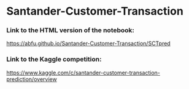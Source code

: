 # Santander-Customer-Transaction
  
### Link to the HTML version of the notebook:
https://abfu.github.io/Santander-Customer-Transaction/SCTpred

### Link to the Kaggle competition:
https://www.kaggle.com/c/santander-customer-transaction-prediction/overview
